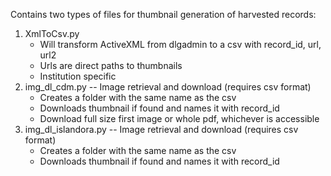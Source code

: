 Contains two types of files for thumbnail generation of harvested records:

1. XmlToCsv.py
   * Will transform ActiveXML from dlgadmin to a csv with record_id, url, url2
   * Urls are direct paths to thumbnails
   * Institution specific
2. img_dl_cdm.py -- Image retrieval and download (requires csv format)
   * Creates a folder with the same name as the csv
   * Downloads thumbnail if found and names it with record_id
   * Download full size first image or whole pdf, whichever is accessible
3. img_dl_islandora.py -- Image retrieval and download (requires csv format)
   * Creates a folder with the same name as the csv
   * Downloads thumbnail if found and names it with record_id   

   
